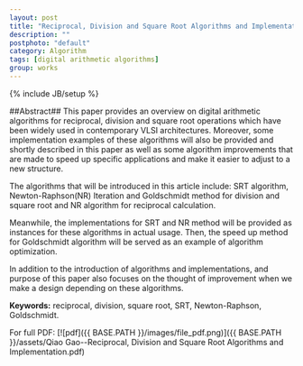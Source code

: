 ```yaml
---
layout: post
title: "Reciprocal, Division and Square Root Algorithms and Implementation"
description: ""
postphoto: "default"
category: Algorithm
tags: [digital arithmetic algorithms]
group: works
---
```

{% include JB/setup %}

##Abstract##
This paper provides an overview on digital arithmetic algorithms for reciprocal, division and square root operations which have been widely used in contemporary VLSI architectures. Moreover, some implementation examples of these algorithms will also be provided and shortly described in this paper as well as some algorithm improvements that are made to speed up specific applications and make it easier to adjust to a new structure.  

The algorithms that will be introduced in this article include: SRT algorithm, Newton-Raphson(NR) Iteration and Goldschmidt method for division and square root and NR algorithm for reciprocal calculation.   

Meanwhile, the implementations for SRT and NR method will be provided as instances for these algorithms in actual usage. Then, the speed up method for Goldschmidt algorithm will be served as an example of algorithm optimization.  

In addition to the introduction of algorithms and implementations, and purpose of this paper also focuses on the thought of improvement when we make a design depending on these algorithms.   

**Keywords:** reciprocal, division, square root, SRT, Newton-Raphson, Goldschmidt. 

For full PDF: [![pdf]({{ BASE.PATH }}/images/file_pdf.png)]({{ BASE.PATH }}/assets/Qiao Gao--Reciprocal, Division and Square Root Algorithms and Implementation.pdf)